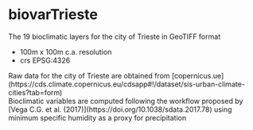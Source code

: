# biovarTrieste

The 19 bioclimatic layers for the city of Trieste in GeoTIFF format<br>
<ul>
<li>100m x 100m c.a. resolution</li>
<li>crs EPSG:4326</li>
</ul>
<p>Raw data for the city of Trieste are obtained from [copernicus.ue](https://cds.climate.copernicus.eu/cdsapp#!/dataset/sis-urban-climate-cities?tab=form)<br>
Bioclimatic variables are computed following the workflow proposed by [Vega C.G. et al. (2017)](https://doi.org/10.1038/sdata.2017.78) using minimum specific humidity as a proxy for precipitation</p>
